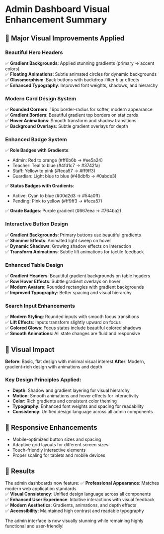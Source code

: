# Admin Dashboard Visual Enhancement Summary

## 🎨 Major Visual Improvements Applied

### **Beautiful Hero Headers**

✅ **Gradient Backgrounds**: Applied stunning gradients (primary → accent colors)  
✅ **Floating Animations**: Subtle animated circles for dynamic backgrounds  
✅ **Glassmorphism**: Back buttons with backdrop-filter blur effects  
✅ **Enhanced Typography**: Improved font weights, shadows, and hierarchy

### **Modern Card Design System**

✅ **Rounded Corners**: 16px border-radius for softer, modern appearance  
✅ **Gradient Borders**: Beautiful gradient top borders on stat cards  
✅ **Hover Animations**: Smooth transform and shadow transitions  
✅ **Background Overlays**: Subtle gradient overlays for depth

### **Enhanced Badge System**

✅ **Role Badges with Gradients**:

- Admin: Red to orange (#ff6b6b → #ee5a24)
- Teacher: Teal to blue (#4fd1c7 → #3742fa)
- Staff: Yellow to pink (#feca57 → #ff9ff3)
- Guardian: Light blue to blue (#48dbfb → #0abde3)

✅ **Status Badges with Gradients**:

- Active: Cyan to blue (#00d2d3 → #54a0ff)
- Pending: Pink to yellow (#ff9ff3 → #feca57)

✅ **Grade Badges**: Purple gradient (#667eea → #764ba2)

### **Interactive Button Design**

✅ **Gradient Backgrounds**: Primary buttons use beautiful gradients  
✅ **Shimmer Effects**: Animated light sweep on hover  
✅ **Dynamic Shadows**: Growing shadow effects on interaction  
✅ **Transform Animations**: Subtle lift animations for tactile feedback

### **Enhanced Table Design**

✅ **Gradient Headers**: Beautiful gradient backgrounds on table headers  
✅ **Row Hover Effects**: Subtle gradient overlays on hover  
✅ **Modern Avatars**: Rounded rectangles with gradient backgrounds  
✅ **Improved Typography**: Better spacing and visual hierarchy

### **Search Input Enhancements**

✅ **Modern Styling**: Rounded inputs with smooth focus transitions  
✅ **Lift Effects**: Inputs transform slightly upward on focus  
✅ **Colored Glows**: Focus states include beautiful colored shadows  
✅ **Smooth Animations**: All state changes are fluid and responsive

## 🌟 Visual Impact

**Before**: Basic, flat design with minimal visual interest
**After**: Modern, gradient-rich design with animations and depth

### Key Design Principles Applied:

- **Depth**: Shadow and gradient layering for visual hierarchy
- **Motion**: Smooth animations and hover effects for interactivity
- **Color**: Rich gradients and consistent color theming
- **Typography**: Enhanced font weights and spacing for readability
- **Consistency**: Unified design language across all admin components

## 📱 Responsive Enhancements

- Mobile-optimized button sizes and spacing
- Adaptive grid layouts for different screen sizes
- Touch-friendly interactive elements
- Proper scaling for tablets and mobile devices

## 🎯 Results

The admin dashboards now feature:
✅ **Professional Appearance**: Matches modern web application standards  
✅ **Visual Consistency**: Unified design language across all components  
✅ **Enhanced User Experience**: Intuitive interactions with visual feedback  
✅ **Modern Aesthetics**: Gradients, animations, and depth effects  
✅ **Accessibility**: Maintained high contrast and readable typography

The admin interface is now visually stunning while remaining highly functional and user-friendly!
